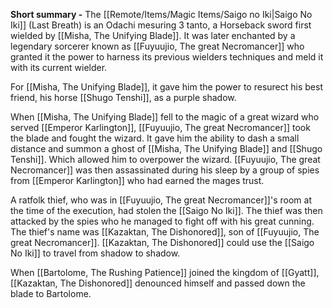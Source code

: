 
**Short summary -**
The [[Remote/Items/Magic Items/Saigo no Iki|Saigo No Iki]] (Last Breath) is an Odachi mesuring 3 tanto, a Horseback sword first wielded by [[Misha, The Unifying Blade]]. It was later enchanted by a legendary sorcerer known as [[Fuyuujio, The great Necromancer]] who granted it the power to harness its previous wielders techniques and meld it with its current wielder. 

For [[Misha, The Unifying Blade]], it gave him the power to resurect his best friend, his horse [[Shugo Tenshi]], as a purple shadow.

When [[Misha, The Unifying Blade]] fell to the magic of a great wizard who served
[[Emperor Karlington]], [[Fuyuujio, The great Necromancer]] took the blade and fought the wizard.
It gave him the ability to dash a small distance and summon a ghost of [[Misha, The Unifying Blade]] and [[Shugo Tenshi]]. Which allowed him to overpower the wizard.
[[Fuyuujio, The great Necromancer]] was then assassinated during his sleep by a group of spies from [[Emperor Karlington]] who had earned the mages trust. 

A ratfolk thief, who was in [[Fuyuujio, The great Necromancer]]'s room at the time of the execution, had stolen the [[Saigo No Iki]]. 
The thief was then attacked by the spies who he managed to fight off with his great cunning. The thief's name was [[Kazaktan, The Dishonored]], son of [[Fuyuujio, The great Necromancer]]. [[Kazaktan, The Dishonored]] could use the [[Saigo No Iki]] to travel from shadow to shadow. 

When [[Bartolome, The Rushing Patience]] joined the kingdom of [[Gyatt]], [[Kazaktan, The Dishonored]] denounced himself and passed down the blade to Bartolome.

